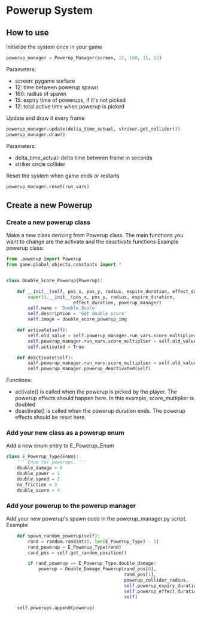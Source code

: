 # Powerup System

## How to use
Initialize the system once in your game
```python
powerup_manager = Powerup_Manager(screen, 12, 160, 15, 12)
```
Parameters:
- screen: pygame surface
- 12: time between powerup spawn
- 160: radius of spawn
- 15: expiry time of powerups, if it's not picked
- 12: total active time when powerup is picked

Update and draw it every frame
```python
powerup_manager.update(delta_time_actual, striker.get_collider())
powerup_manager.draw()
```
Parameters:
- delta_time_actual: delta time between frame in seconds
- striker circle collider

Reset the system when game ends or restarts
```python
powerup_manager.reset(run_vars)
```

## Create a new Powerup

### Create a new powerup class

Make a new class deriving from Powerup class. The main functions you want to change are the activate and the deactivate functions
Example powerup class:
```python
from .powerup import Powerup
from game.global_objects.constants import *


class Double_Score_Powerup(Powerup):

    def __init__(self, pos_x, pos_y, radius, expire_duration, effect_duration, powerup_manager):
        super().__init__(pos_x, pos_y, radius, expire_duration,
                         effect_duration, powerup_manager)
        self.name = 'Double Score'
        self.description = 'Get double score'
        self.image = double_score_powerup_img

    def activate(self):
        self.old_value = self.powerup_manager.run_vars.score_multiplier
        self.powerup_manager.run_vars.score_multiplier = self.old_value * 2.0
        self.activated = True

    def deactivate(self):
        self.powerup_manager.run_vars.score_multiplier = self.old_value
        self.powerup_manager.powerup_deactivated(self)
```
Functions:
- activate() is called when the powerup is picked by the player. The powerup effects should happen here. In this example, score_multiplier is doubled
- deactivate() is called when the powerup duration ends. The powerup effects should be reset here.

### Add your new class as a powerup enum
Add a new enum entry to E_Powerup_Enum
```python
class E_Powerup_Type(Enum):
    ''' Enum for powerups. '''
    double_damage = 0
    double_power = 1
    double_speed = 2
    no_friction = 3
    double_score = 4
```

### Add your powerup to the powerup manager
Add your new powerup's spawn code in the powerup_manager.py script. Example:
```python
    def spawn_random_powerup(self):
        rand = random.randint(0, len(E_Powerup_Type) - 1)
        rand_powerup = E_Powerup_Type(rand)
        rand_pos = self.get_random_position()

        if rand_powerup == E_Powerup_Type.double_damage:
            powerup = Double_Damage_Powerup(rand_pos[0],
                                            rand_pos[1],
                                            powerup_collider_radius,
                                            self.powerup_expiry_duration,
                                            self.powerup_effect_duration,
                                            self)

    self.powerups.append(powerup)
```
